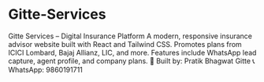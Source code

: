 # Gitte-Services
Gitte Services – Digital Insurance Platform A modern, responsive insurance advisor website built with React and Tailwind CSS. Promotes plans from ICICI Lombard, Bajaj Allianz, LIC, and more. Features include WhatsApp lead capture, agent profile, and company plans.  🚀 Built by: Pratik Bhagwat Gitte 📞 WhatsApp: 9860191711
